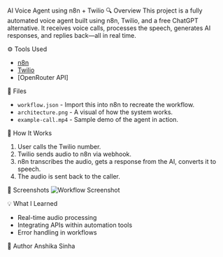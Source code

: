 AI Voice Agent using n8n + Twilio
🔍 Overview
This project is a fully automated voice agent built using n8n, Twilio, and a free ChatGPT alternative. It receives voice calls, processes the speech, generates AI responses, and replies back—all in real time.

⚙️ Tools Used
- [n8n](https://n8n.io/)
- [Twilio](https://www.twilio.com/)
- [OpenRouter API] 

📁 Files
- `workflow.json` - Import this into n8n to recreate the workflow.
- `architecture.png` - A visual of how the system works.
- `example-call.mp4` - Sample demo of the agent in action.

🧠 How It Works
1. User calls the Twilio number.
2. Twilio sends audio to n8n via webhook.
3. n8n transcribes the audio, gets a response from the AI, converts it to speech.
4. The audio is sent back to the caller.

📸 Screenshots
![Workflow Screenshot](screenshot.png)

💡 What I Learned
- Real-time audio processing
- Integrating APIs within automation tools
- Error handling in workflows

👤 Author
Anshika Sinha

